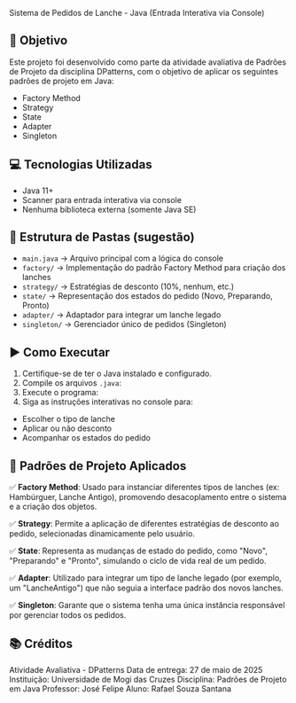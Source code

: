 
Sistema de Pedidos de Lanche - Java (Entrada Interativa via Console)

📌 Objetivo
-----------
Este projeto foi desenvolvido como parte da atividade avaliativa de Padrões de Projeto da disciplina DPatterns, com o objetivo de aplicar os seguintes padrões de projeto em Java:

- Factory Method
- Strategy
- State
- Adapter
- Singleton

💻 Tecnologias Utilizadas
--------------------------
- Java 11+ 
- Scanner para entrada interativa via console
- Nenhuma biblioteca externa (somente Java SE)

📂 Estrutura de Pastas (sugestão)
----------------------------------
- `main.java` → Arquivo principal com a lógica do console
- `factory/` → Implementação do padrão Factory Method para criação dos lanches
- `strategy/` → Estratégias de desconto (10%, nenhum, etc.)
- `state/` → Representação dos estados do pedido (Novo, Preparando, Pronto)
- `adapter/` → Adaptador para integrar um lanche legado
- `singleton/` → Gerenciador único de pedidos (Singleton)

▶️ Como Executar
------------------
1. Certifique-se de ter o Java instalado e configurado.
2. Compile os arquivos `.java`:
3. Execute o programa:
4. Siga as instruções interativas no console para:
- Escolher o tipo de lanche
- Aplicar ou não desconto
- Acompanhar os estados do pedido

🧩 Padrões de Projeto Aplicados
-------------------------------
✅ **Factory Method**:
Usado para instanciar diferentes tipos de lanches (ex: Hambúrguer, Lanche Antigo), promovendo desacoplamento entre o sistema e a criação dos objetos.

✅ **Strategy**:
Permite a aplicação de diferentes estratégias de desconto ao pedido, selecionadas dinamicamente pelo usuário.

✅ **State**:
Representa as mudanças de estado do pedido, como "Novo", "Preparando" e "Pronto", simulando o ciclo de vida real de um pedido.

✅ **Adapter**:
Utilizado para integrar um tipo de lanche legado (por exemplo, um "LancheAntigo") que não seguia a interface padrão dos novos lanches.

✅ **Singleton**:
Garante que o sistema tenha uma única instância responsável por gerenciar todos os pedidos.

📚 Créditos
-----------
Atividade Avaliativa - DPatterns
Data de entrega: 27 de maio de 2025
Instituição: Universidade de Mogi das Cruzes
Disciplina: Padrões de Projeto em Java
Professor: José Felipe
Aluno: Rafael Souza Santana



